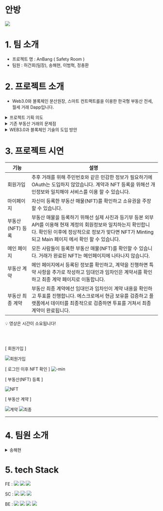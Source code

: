  # 안방
<img src="https://user-images.githubusercontent.com/113483518/218401123-d1e10f61-3695-4bbb-9f08-b81001c140cd.png">

# 1. 팀 소개
- 프로젝트 명 : AnBang ( Safety Room )
- 팀원 : 허건회(팀장), 송해현, 이범혁, 정충환

# 2. 프로젝트 소개
- Web3.0와 블록체인 분산원장, 스마트 컨트랙트를을 이용한 한국형 부동산 전세, 월세 거래 Dapp입니다.
<details>
<summary>프로젝트 기획 의도</summary>
걱정없는 부동산 거래가 없을까? 

2022년 말, 부동산 업계에 시끌벅적했던 전세사기 사건은 사기꾼과 이와 협탁한 공인중개사들이 만들어낸 사건으로 조사됐습니다. 이처럼 전세사기로 공인중개사에 대한 시선은 싸늘해지고 있지만 집을 계약하고자 하는 임차인과 임대인 모두 공인중개사를 통해서 부동산 거래를 하곤 있습니다. 

중개로 부동산 거래질서가 교란된 상황에서, 임대인은 본인이 보유한 물건을 NFT로 등록하고, 임차인은 해당 NFT를 계약하는 플랫폼을 조성해 사기 매물을 근절하고 임대인과 임차인이 부담하던 중개수수료를 절감해 결과적으로 사회적 비용을 줄이고자 합니다.
</details>

<details>
<summary>기존 부동산 거래의 문제점</summary>

- 부동산 거래의 문제점

기존 부동산과 공인중개사를 통한 거래는 많은 문제들을 갖고 있었습니다. 최근 들어 생기는 “깡통 전세 사기” 부터 공인중개사들과 집주인과의 가격 담합 및 사기 공모 등 많은 문제들이 있습니다. 

- 악의적인 이용자는 법의 허점을 이용합니다.

한국에만 존재하는 부동산 전세 거래를 하기 위해서는 큰 금액의 보증금이 필요합니다. 보증금을 임대인에게 계약을 성사할 때 제공합니다. 임차인은 집 대항력을 얻기 위해 전입 신고와 확정 일자를 받지만 이 과정에서 법의 허점이 존재합니다.

- 불안한 계약을 진행해야 합니다.

전입 신고를 하면서 생기는 대항력은 다음 날 00시 기준으로 설정되어 있기 때문에, 임대인은 이의 허점을 이용해서 계약서를 위조하거나 명의를 바꾸거나 또 다른 대출을 설정하거나 하는 악의적인 행동을 할 수 있습니다. 이러한 과정에서, 임차인은 많은 등기부 등본을 확인해가면서 불안한 과정에서 계약을 진행할 수 밖에 없습니다.

- 위험성이 존재한 제 3자의 중개사

임대인과 임차인을 원활한 계약을 위해 존재하는 제 3자, 부동산과 공인중개사도 계약에 대한 안전을 보장할 수 없습니다. 중개사는 부동산 금액의 % 비율로 수입을 받기 때문에 가격 담합을 시도하거나 임대인과 사기를 공모할 수 있습니다.

 [https://youtu.be/flno3DC7HHk](https://youtu.be/flno3DC7HHk) 위 영상과 같이 공인중개사로 인한 피해들이 점점 많아지면서 정부에서는 중개사 없이 거래하는 시스템을 구축하려고 하고 있습니다.
</details>

<details>
<summary>WEB3.0과 블록체인 기술의 도입 방안</summary>

- 블록체인 분산원장 기술에 초점을 두었습니다.
    
    블록체인 분산원장 기술을 이용하여 계약을 진행하면 위조와 변조가 불가능하고 신뢰 가능한 부동산 계약을 진행할 수 있습니다.
    
    - 시간 차 공격에 어떻게 대응합니까?
    
    기존 전입 신고 시스템의 허점을 이용한 공격들은 계약서를 블록체인 분산원장에 데이터를 저장하면 계약 효력이 즉시 발생하고, 누구나 계약 내용을 확인할 수 있습니다. 스마트 컨트랙트를 활용해서 계약서를 작성하기 때문에 위변조는 불가능합니다.
   
    - 신뢰성이 높고 안전한 계약을 제공합니다.
    
    기존 부동산과 사람이 아닌 시스템이 제 3자가 되어서 계약을 보증하고 2번, 3번 검증합니다.
    
    외부 등기부 등본 API를 이용해 등기부 등본의 정보와 회원 정보가 다르면 거래가 불가능하고,  에스크로의 도입으로 스테이블 코인(=보증금) 을 보증해줍니다.
    
    최종 계약에서도 투표 형식으로 진행되기 때문에, 임대인이 등록한 정보와 실제 부동산 정보가 다르다면 투표에서 거부권을 행사해서 계약이 진행되질 않습니다.
</details>


# 3. 프로젝트 시연 
| 기능 | 설명 |
| --- | --- |
| 회원가입 | 추후 거래를 위해 주민번호와 같은 민감한 정보가 필요하기에 OAuth는 도입하지 않았습니다. 계약과 NFT 등록을 위해선 개인정보와 일치해야 서비스를 이용 할 수 있습니다. |
| 마이페이지 | 자신이 등록한 부동산 매물(NFT)를 확인하고 소유권을 주장할 수 있습니다. |
| 부동산(NFT) 등록 | 부동산 매물을 등록하기 위해선 실제 사진과 등기부 등본 외부 API를 이용해 현재 계정의 회원정보와 일치하는지 확인합니다. 확인된 이후에 정상적으로 정보가 맞다면  NFT가 Minting 되고 Main 페이지 에서 확인 할 수 있습니다.  |
| 메인 페이지 | 모든 사람들이 등록한 부동산 매물(NFT)를 확인할 수 있습니다. 거래가 완료된 NFT는 메인페이지에 나타나지 않습니다. |
| 부동산 계약 | 메인 페이지에서 등록된 정보를 확인하고, 계약을 진행하면 특약 사항을 추가로 작성하고 임대인과 임차인은 계약서를 확인하고 최종 계약 페이지로 이동합니다. |
| 부동산 최종 계약 | 부동산 최종 계약에선 임대인과 임차인이 계약 내용을 확인하고 투표를 진행합니다. 에스크로에서 현금 보유를 검증하고 플랫폼에서 데이터를 최종적으로 검증하면 투표를 거쳐서 최종 계약이 완료됩니다. |

<aside>
💡 영상은 시간이 소요됩니다!
</aside>


<br><br/>

[ 회원가입 ]

![회원가입](https://user-images.githubusercontent.com/112463036/218934660-ce2b34e9-5941-4c92-9a0a-a724a23a82ea.gif)


[ 로그인 이후 NFT 확인 ]
![-min](https://user-images.githubusercontent.com/112463036/218934758-3ff3bc76-2aa2-4076-be5a-34e84b019aa6.gif)

[ 부동산(NFT) 등록 ]

![NFT](https://user-images.githubusercontent.com/112463036/218935720-b33d861b-dd45-42da-91f8-97a65aecbf1a.gif)


[ 부동산 계약 ]

![계약](https://user-images.githubusercontent.com/112463036/218934802-8a0a6c42-5b4b-4537-8886-c4d27f452192.gif)
![최종](https://user-images.githubusercontent.com/112463036/218934812-d48d71bb-02c4-4725-bba7-80314cce9093.gif)


---

# 4. 팀원 소개

<details>
<summary>송해현</summary>
역할 > Front-End 

기술 스택 > React, axios Tailwindcss, Metamask

기능 구현 

- 프로젝트 기획 및 운영
- 디자인 기획 및 운영
- 프론트엔드 총괄 UI&UX 구현
- IPFS를 이용한 NFT minting
- 서버 API를 통한 데이터 요청
- Metamask 를 이용한 클라이언트 연결 및 인증
- 스마트 컨트랙트와 클라이언트 상호작용
</details>


# 5. tech Stack
FE : <img src="https://img.shields.io/badge/react-61DAFB?style=plastic&logo=react&logoColor=white"/>  <img src="https://img.shields.io/badge/tailwindcss-06B6D4?style=plastic&logo=tailwindcss&logoColor=white"/>  <img src="https://img.shields.io/badge/axios-5A29E4?style=plastic&logo=axios&logoColor=white"/>

SC : <img src="https://img.shields.io/badge/web3.js-F16822?style=plastic&logo=web3.js&logoColor=white"/> <img src="https://img.shields.io/badge/remix-000000?style=plastic&logo=remix&logoColor=white"/> <img src="https://img.shields.io/badge/solidity-363636?style=plastic&logo=solidity&logoColor=white"/>
 
BE : <img src="https://img.shields.io/badge/node.js-339933?style=plastic&logo=node.js&logoColor=white"/> <img src="https://img.shields.io/badge/express-000000?style=plastic&logo=express&logoColor=white"/>  <img src="https://img.shields.io/badge/jsonwebtoken-000000?style=plastic&logo=jsonwebtoken&logoColor=white"/> <img src="https://img.shields.io/badge/mysql-4479A1?style=plastic&logo=mysql&logoColor=white"/>
